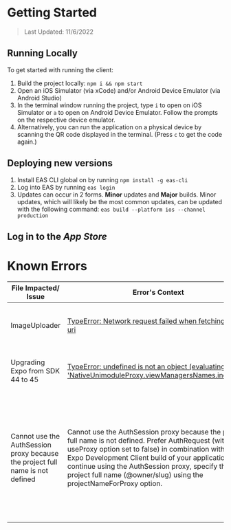 # Getting Started

> Last Updated: 11/6/2022

## Running Locally

To get started with running the client:

1. Build the project locally: `npm i && npm start`
1. Open an iOS Simulator (via xCode) and/or Android Device Emulator (via Android Studio)
1. In the terminal window running the project, type `i` to open on iOS Simulator or `a` to open on Android Device Emulator. Follow the prompts on the respective device emulator.
1. Alternatively, you can run the application on a physical device by scanning the QR code displayed in the terminal. (Press `c` to get the code again.)

## Deploying new versions

1. Install EAS CLI global on by running `npm install -g eas-cli`
2. Log into EAS by running `eas login`
3. Updates can occur in 2 forms. **Minor** updates and **Major** builds. Minor updates, which will likely be the most common updates, can be updated with the following command: `eas build --platform ios --channel production`

## Log in to the _App Store_

# Known Errors

| File Impacted/ Issue                                                          | Error's Context                                                                                                                                                                                                                                                                                                                                | Temporary Solution                                                                                                                                                                                                                             |
| ----------------------------------------------------------------------------- | ---------------------------------------------------------------------------------------------------------------------------------------------------------------------------------------------------------------------------------------------------------------------------------------------------------------------------------------------- | ---------------------------------------------------------------------------------------------------------------------------------------------------------------------------------------------------------------------------------------------- |
| ImageUploader                                                                 | [TypeError: Network request failed when fetching a file:// uri]                                                                                                                                                                                                                                                                                | We used [sjchmiela](https://github.com/sjchmiela) apprach using XML. The code is stable and works at this given moment.                                                                                                                        |
| Upgrading Expo from SDK 44 to 45                                              | [TypeError: undefined is not an object (evaluating 'NativeUnimoduleProxy.viewManagersNames.includes')]                                                                                                                                                                                                                                         | Run `expo install expo-modules-core`. This can happen if you delete the `node_module` folder.                                                                                                                                                  |
| Cannot use the AuthSession proxy because the project full name is not defined | Cannot use the AuthSession proxy because the project full name is not defined. Prefer AuthRequest (with the useProxy option set to false) in combination with an Expo Development Client build of your application. To continue using the AuthSession proxy, specify the project full name (@owner/slug) using the projectNameForProxy option. | If you run into this error above, then add `"originalFullName": "Elite Personal Chefs",` to the app.json file. I added mine underneath the owner property. You can run npx expo start per usual and navigate to the screen you need to get to. |

[typeerror: network request failed when fetching a file:// uri]: https://github.com/expo/expo/issues/2402#issuecomment-443726662
[typeerror: undefined is not an object (evaluating 'nativeunimoduleproxy.viewmanagersnames.includes')]: https://stackoverflow.com/questions/72487854/typeerror-undefined-is-not-an-object-evaluating-nativeunimoduleproxy-viewmana
